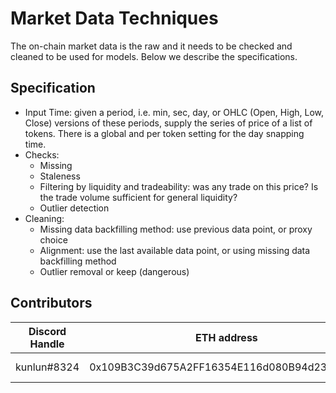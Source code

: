 # Market Data Techniques

The on-chain market data is the raw and it needs to be checked and cleaned to be used for models. Below we describe the specifications.&#x20;

## Specification

* Input Time: given a period, i.e. min, sec, day, or OHLC (Open, High, Low, Close) versions of these periods, supply the series of price of a list of tokens. There is a global and per token setting for the day snapping time.
* Checks:
  * Missing
  * Staleness
  * Filtering by liquidity and tradeability: was any trade on this price? Is the trade volume sufficient for general liquidity?
  * Outlier detection
* Cleaning:
  * Missing data backfilling method: use previous data point, or proxy choice
  * Alignment: use the last available data point, or using missing data backfilling method
  * Outlier removal or keep (dangerous)

## Contributors <a href="#contributors" id="contributors"></a>

| Discord Handle | ETH address                                 | Reward          | Contribution     |
| -------------- | ------------------------------------------- | --------------- | ---------------- |
| ​kunlun#8324   | 0x109B3C39d675A2FF16354E116d080B94d238a7c90 | $CMK (internal) | Original version |

